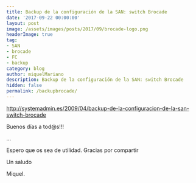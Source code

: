 ```yaml
---
title: Backup de la configuración de la SAN: switch Brocade
date: '2017-09-22 00:00:00'
layout: post
image: /assets/images/posts/2017/09/brocade-logo.png
headerImage: true
tag:
- SAN
- brocade
- FC
- backup
category: blog
author: miquelMariano
description: Backup de la configuración de la SAN: switch Brocade
hidden: false
permalink: /backupbrocade/
---
```


http://systemadmin.es/2009/04/backup-de-la-configuracion-de-la-san-switch-brocade

Buenos días a tod@s!!!


...

Espero que os sea de utilidad.
Gracias por compartir

Un saludo

Miquel.